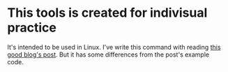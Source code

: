 # This tools is created for indivisual practice

It's intended to be used in Linux.
I've write this command with reading [this good blog's post](https://itchyny.hatenablog.com/entry/2017/07/31/090000).
But it has some differences from the post's example code.
